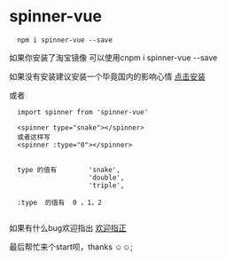 # spinner-vue


```
  npm i spinner-vue --save

```

 
  如果你安装了淘宝镜像 可以使用cnpm i spinner-vue --save <br/>


  如果没有安装建议安装一个毕竟国内的影响心情 [点击安装](https://npm.taobao.org/)

 或者

```
  import spinner from 'spinner-vue'

  <spinner type="snake"></spinner>
  或者这样写
  <spinner :type="0"></spinner>


  type 的值有        'snake',
                    'double',
                    'triple',

  :type  的值有  0 ，1，2 


```




 如果有什么bug欢迎指出  [欢迎指正](https://github.com/zhanglongdream/vue-plun/issues/6)

  
   最后帮忙来个start呗，thanks ☺☺;
